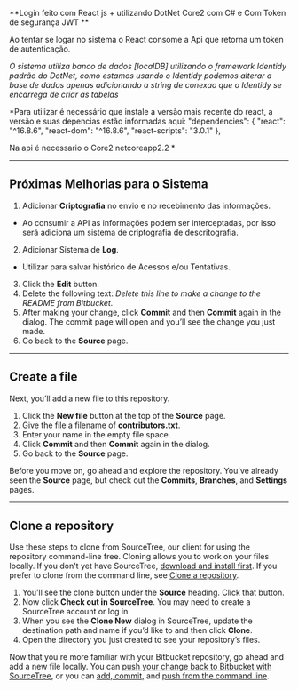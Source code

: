 **Login feito com React js + utilizando DotNet Core2 com C# e Com Token de segurança JWT **

Ao tentar se logar no sistema o React consome a Api que retorna um token de autenticação.

*O sistema utiliza banco de dados [localDB] utilizando o framework Identidy padrão do DotNet, como 
estamos usando o Identidy podemos alterar a base de dados apenas adicionando a string de conexao que o Identidy se encarrega de criar as tabelas*



*Para utilizar é necessário que instale a versão mais recente do react, a versão e suas depencias estão informadas aqui:
 "dependencies": {
    "react": "^16.8.6",
    "react-dom": "^16.8.6",
    "react-scripts": "3.0.1"
  },
  
   Na api é necessario o Core2
     <TargetFramework>netcoreapp2.2</TargetFramework>
  *

---

## Próximas Melhorias para o Sistema

1. Adicionar **Criptografia** no envio e no recebimento das informações.
  - Ao consumir a API as informações podem ser interceptadas, por isso será adiciona um sistema de criptografia de descritografia.
  
2. Adicionar Sistema de **Log**.
  - Utilizar para salvar histórico de Acessos e/ou Tentativas.
  
3. Click the **Edit** button.
4. Delete the following text: *Delete this line to make a change to the README from Bitbucket.*
5. After making your change, click **Commit** and then **Commit** again in the dialog. The commit page will open and you’ll see the change you just made.
6. Go back to the **Source** page.

---

## Create a file

Next, you’ll add a new file to this repository.

1. Click the **New file** button at the top of the **Source** page.
2. Give the file a filename of **contributors.txt**.
3. Enter your name in the empty file space.
4. Click **Commit** and then **Commit** again in the dialog.
5. Go back to the **Source** page.

Before you move on, go ahead and explore the repository. You've already seen the **Source** page, but check out the **Commits**, **Branches**, and **Settings** pages.

---

## Clone a repository

Use these steps to clone from SourceTree, our client for using the repository command-line free. Cloning allows you to work on your files locally. If you don't yet have SourceTree, [download and install first](https://www.sourcetreeapp.com/). If you prefer to clone from the command line, see [Clone a repository](https://confluence.atlassian.com/x/4whODQ).

1. You’ll see the clone button under the **Source** heading. Click that button.
2. Now click **Check out in SourceTree**. You may need to create a SourceTree account or log in.
3. When you see the **Clone New** dialog in SourceTree, update the destination path and name if you’d like to and then click **Clone**.
4. Open the directory you just created to see your repository’s files.

Now that you're more familiar with your Bitbucket repository, go ahead and add a new file locally. You can [push your change back to Bitbucket with SourceTree](https://confluence.atlassian.com/x/iqyBMg), or you can [add, commit,](https://confluence.atlassian.com/x/8QhODQ) and [push from the command line](https://confluence.atlassian.com/x/NQ0zDQ).
